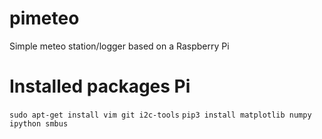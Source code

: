 # pimeteo
Simple meteo station/logger based on a Raspberry Pi


# Installed packages Pi
`sudo apt-get install vim git i2c-tools`
`pip3 install matplotlib numpy ipython smbus`
